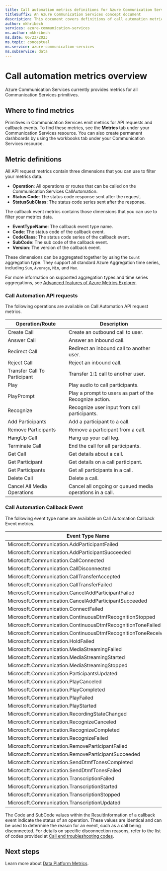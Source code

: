 ```yaml
---
title: Call automation metrics definitions for Azure Communication Service
titleSuffix: An Azure Communication Services concept document
description: This document covers definitions of call automation metrics available in the Azure portal.
author: mkhribech
services: azure-communication-services
ms.author: mkhribech
ms.date: 06/23/2023
ms.topic: conceptual
ms.service: azure-communication-services
ms.subservice: data
---
```

# Call automation metrics overview

Azure Communication Services currently provides metrics for all Communication Services primitives.

## Where to find metrics

Primitives in Communication Services emit metrics for API requests and callback events. To find these metrics, see the **Metrics** tab under your Communication Services resource. You can also create permanent dashboards by using the workbooks tab under your Communication Services resource.

## Metric definitions

All API request metrics contain three dimensions that you can use to filter your metrics data.
- **Operation**: All operations or routes that can be called on the Communication Services CallAutomation.
- **Status Code**: The status code response sent after the request.
- **StatusSubClass**: The status code series sent after the response.

The callback event metrics contains those dimensions that you can use to filter your metrics data. 
- **EventTypeName**: The callback event type name.
- **Code**: The status code of the callback event.
- **CodeClass**: The status code series of the callback event.
- **SubCode**: The sub code of the callback event.
- **Version**: The version of the callback event.

These dimensions can be aggregated together by using the `Count` aggregation type. They support all standard Azure Aggregation time series, including `Sum`, `Average`, `Min`, and `Max`.

For more information on supported aggregation types and time series aggregations, see [Advanced features of Azure Metrics Explorer](/azure/azure-monitor/essentials/metrics-charts#aggregation).

### Call Automation API requests

The following operations are available on Call Automation API request metrics.

| Operation/Route  | Description                                                                                    |
| -------------------- | ---------------------------------------------------------------------------------------------- |
| Create Call           | Create an outbound call to user.
| Answer Call           | Answer an inbound call. |
| Redirect Call         | Redirect an inbound call to another user. |
| Reject Call           | Reject an inbound call. |
| Transfer Call To Participant   |  Transfer 1:1 call to another user.   |
| Play                  | Play audio to call participants.  |
| PlayPrompt            | Play a prompt to users as part of the Recognize action. |
| Recognize             | Recognize user input from call participants. |
| Add Participants      | Add a participant to a call.    |
| Remove Participants   | Remove a participant from a call.   |
| HangUp Call           | Hang up your call leg. |
| Terminate Call        | End the call for all participants.  |
| Get Call              | Get details about a call.     |
| Get Participant       | Get details on a call participant.   |
| Get Participants      | Get all participants in a call.   |
| Delete Call           | Delete a call.    |
| Cancel All Media Operations | Cancel all ongoing or queued media operations in a call. |

### Call Automation Callback Event

The following event type name are available on Call Automation Callback Event metrics.

| Event Type Name                                   |
| ------------------------------------------------- |
| Microsoft.Communication.AddParticipantFailed      |
| Microsoft.Communication.AddParticipantSucceeded   |
| Microsoft.Communication.CallConnected             |
| Microsoft.Communication.CallDisconnected          |
| Microsoft.Communication.CallTransferAccepted      |
| Microsoft.Communication.CallTransferFailed        |
| Microsoft.Communication.CancelAddParticipantFailed|
| Microsoft.Communication.CancelAddParticipantSucceeded |
| Microsoft.Communication.ConnectFailed             |
| Microsoft.Communication.ContinuousDtmfRecognitionStopped |
| Microsoft.Communication.ContinuousDtmfRecognitionToneFailed |
| Microsoft.Communication.ContinuousDtmfRecognitionToneReceived |
| Microsoft.Communication.HoldFailed                |
| Microsoft.Communication.MediaStreamingFailed      |
| Microsoft.Communication.MediaStreamingStarted     |
| Microsoft.Communication.MediaStreamingStopped     |
| Microsoft.Communication.ParticipantsUpdated       |
| Microsoft.Communication.PlayCanceled              |
| Microsoft.Communication.PlayCompleted             |
| Microsoft.Communication.PlayFailed                |
| Microsoft.Communication.PlayStarted               |
| Microsoft.Communication.RecordingStateChanged     |
| Microsoft.Communication.RecognizeCanceled         |
| Microsoft.Communication.RecognizeCompleted        |
| Microsoft.Communication.RecognizeFailed           |
| Microsoft.Communication.RemoveParticipantFailed   |
| Microsoft.Communication.RemoveParticipantSucceeded |
| Microsoft.Communication.SendDtmfTonesCompleted    |
| Microsoft.Communication.SendDtmfTonesFailed       |
| Microsoft.Communication.TranscriptionFailed       |
| Microsoft.Communication.TranscriptionStarted      |
| Microsoft.Communication.TranscriptionStopped      |
| Microsoft.Communication.TranscriptionUpdated      |

The Code and SubCode values within the ResultInformation of a callback event indicate the status of an operation. These values are identical and can be used to determine the reason for an event, such as a call being disconnected. For details on specific disconnection reasons, refer to the list of codes provided at [Call end troubleshooting codes](https://learn.microsoft.com/en-us/azure/communication-services/resources/troubleshooting/voice-video-calling/troubleshooting-codes?pivots=callend).


## Next steps

Learn more about [Data Platform Metrics](/azure/azure-monitor/essentials/data-platform-metrics).
